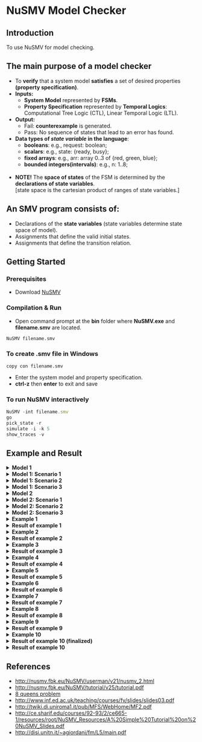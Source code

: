 # NuSMV Model Checker
## Introduction
To use NuSMV for model checking.

## The main purpose of a model checker
* To **verify** that a system model **satisfies** a set of desired properties **(property specification)**.
* **Inputs:** 
	- **System Model** represented by **FSMs**.
	- **Property Specification** represented by **Temporal Logics**: Computational Tree Logic (CTL), Linear Temporal Logic (LTL).
* **Output:**
	- Fail: **counterexample** is generated.
	- Pass: No sequence of states that lead to an error has found.
* **Data types of ***state variable*** in the language**:
	- **booleans**: e.g., request: boolean;
	- **scalars**: e.g., state: {ready, busy};
	- **fixed arrays**: e.g., arr: array 0..3 of {red, green, blue};
	- **bounded integers(intervals)**: e.g., n: 1..8;
	<br/>
* **NOTE!** The **space of states** of the FSM is determined by the **declarations of state variables**.<br/>
[state space is the cartesian product of ranges of state variables.]


## An SMV program consists of:
* Declarations of the **state variables** (state variables determine state space of model).
* Assignments that define the valid initial states.
* Assignments that define the transition relation.


## Getting Started
### Prerequisites
* Download [NuSMV](http://nusmv.fbk.eu/NuSMV/download/getting-v2.html)
### Compilation & Run
* Open command prompt at the **bin** folder where **NuSMV.exe** and **filename.smv** are located.
 ```
NuSMV filename.smv
```
### To create **.smv file** in Windows
```
copy con filename.smv
```
* Enter the system model and property specification.
* **ctrl-z** then **enter** to exit and save

### To run NuSMV interactively
```javascript
NuSMV -int filename.smv
go
pick_state -r
simulate -i -k 5
show_traces -v
```


## Example and Result

<details>
  <summary><b>Model 1</b></summary>
  
 ```javascript
MODULE main
VAR
balance: -10..10;
accumulated_amount: 0..5;
status: { A_min, A_pls, idle };

IVAR
action: { withdraw, update, deposit };

ASSIGN
init (status) := idle;
init (accumulated_amount) := 0;
init (balance) := 3;
next (status) :=
case
	(status = idle | status = A_min) & action = withdraw & balance > 0 : A_min;		
	(status = A_min | status = A_pls) & action = update : idle;
	(status = idle | status = A_pls) & action = deposit : A_pls;		
	TRUE : status;
esac;
next (accumulated_amount) :=
case
	(status = idle | status = A_min) & action = withdraw & balance > 0 : (accumulated_amount + 1) mod 5;	
	(status = A_min | status = A_pls) & action = update : 0;	
	(status = idle | status = A_pls) & action = deposit : (accumulated_amount + 1) mod 5;	
	TRUE : accumulated_amount;
esac;
next (balance) :=
case
	(status = idle | status = A_min) & action = withdraw & balance > 0 : balance;
	status = A_pls & action = update : (balance + accumulated_amount) mod 10;
	status = A_min & action = update : (balance - accumulated_amount) mod 10;
	(status = idle | status = A_pls) & action = deposit : balance;	
	TRUE : balance;
esac;
LTLSPEC
	G balance > 0;
```
</details>

<!--##############################################################################################-->


<details>
  <summary><b>Model 1: Scenario 1</b></summary>
  
 ```javascript
	G balance > 0;
```
</details>

<!--##############################################################################################-->

<details>
  <summary><b>Model 1: Scenario 2</b></summary>
  
 ```javascript
	G balance > 0;
```
</details>

<!--##############################################################################################-->

<details>
  <summary><b>Model 1: Scenario 3</b></summary>
  
 ```javascript
	G balance > 0;
```
</details>

<!--##############################################################################################-->






<details>
  <summary><b>Model 2</b></summary>
  
 ```javascript
MODULE main
VAR
balance: -10..10;
accumulated_amount: 0..5;
status: { A_min, A_pls, idle };

IVAR
action: { withdraw, update, deposit };

ASSIGN
init (status) := idle;
init (accumulated_amount) := 0;
init (balance) := 3;
next (status) :=
case
	(status = idle | status = A_min) & action = withdraw & balance > 0 : A_min;		
	(status = A_min | status = A_pls) & action = update : idle;
	(status = idle | status = A_pls) & action = deposit : A_pls;		
	TRUE : status;
esac;
next (accumulated_amount) :=
case
	(status = idle | status = A_min) & action = withdraw & balance > 0 : (accumulated_amount + 1) mod 5;	
	(status = A_min | status = A_pls) & action = update : 0;	
	(status = idle | status = A_pls) & action = deposit : (accumulated_amount + 1) mod 5;	
	TRUE : accumulated_amount;
esac;
next (balance) :=
case
	(status = idle | status = A_min) & action = withdraw & balance > 0 : balance;
	status = A_pls & action = update : (balance + accumulated_amount) mod 10;
	status = A_min & action = update : (balance - accumulated_amount) mod 10;
	(status = idle | status = A_pls) & action = deposit : balance;	
	TRUE : balance;
esac;
LTLSPEC
	G balance > 0;
```
</details>

<!--##############################################################################################-->


<details>
  <summary><b>Model 2: Scenario 1</b></summary>
  
 ```javascript
	G balance > 0;
```
</details>

<!--##############################################################################################-->

<details>
  <summary><b>Model 2: Scenario 2</b></summary>
  
 ```javascript
	G balance > 0;
```
</details>

<!--##############################################################################################-->

<details>
  <summary><b>Model 2: Scenario 3</b></summary>
  
 ```javascript
	G balance > 0;
```
</details>

<!--##############################################################################################-->






<details>
  <summary><b>Example 1</b></summary>
  
 ```javascript
MODULE main
VAR
balance_updated: boolean;
balance_amount: { greater_equal, less_than };
ASSIGN
init ( balance_amount ):= greater_equal;
next ( balance_amount ):= 
case
	balance_amount = greater_equal & balance_updated = TRUE : less_than;
	balance_amount = greater_equal & balance_updated = TRUE : greater_equal;
	balance_amount = less_than & balance_updated = TRUE : less_than;
	TRUE : { greater_equal, less_than };
esac;
init ( balance_updated ):= TRUE;
next ( balance_updated ):=
case
	balance_updated = TRUE & balance_amount = greater_equal : TRUE;
	balance_updated = TRUE & balance_amount = less_than : TRUE;
	TRUE : {TRUE, FALSE};
esac;

-- It should never be the case that balance_amount = greater_equal and balance_updated = FALSE.
SPEC AG ! (balance_amount = greater_equal & balance_updated = FALSE)
-- It should never be the case that balance_amount = less_than and balance_updated = FALSE.
SPEC AG ! (balance_amount = less_than & balance_updated = FALSE)
-- Each occurrence of condition balance_updated = FALSE is followed by an occurrence of condition balance_updated = TRUE.
SPEC AG ( balance_updated = FALSE -> AF balance_updated = TRUE)
```
</details>

<!--##############################################################################################-->

<details>
  <summary><b>Result of example 1</b></summary>
  
```javascript
-- specification AG !(balance_amount = greater_equal & balance_updated = FALSE)  is true
-- specification AG !(balance_amount = less_than & balance_updated = FALSE)  is true
-- specification AG (balance_updated = FALSE -> AF balance_updated = TRUE)  is true
```
</details>

<!--##############################################################################################-->

<details>
  <summary><b>Example 2</b></summary>
  
```javascript
MODULE main
VAR
balance_updated: boolean;
balance_amount: { greater_equal, less_than };
ASSIGN
init ( balance_amount ):= greater_equal;
next ( balance_amount ):= 
case
	balance_amount = greater_equal : less_than;
	balance_amount = greater_equal : greater_equal;
	balance_amount = less_than : less_than;
	TRUE : { greater_equal, less_than };
esac;
init ( balance_updated ):= TRUE;
next ( balance_updated ):=
case
	balance_amount = greater_equal : TRUE;
	balance_amount = less_than : TRUE;
	TRUE : {TRUE, FALSE};
esac;

-- It should never be the case that balance_amount = greater_equal and balance_updated = FALSE.
SPEC AG ! (balance_amount = greater_equal & balance_updated = FALSE)
-- It should never be the case that balance_amount = less_than and balance_updated = FALSE.
SPEC AG ! (balance_amount = less_than & balance_updated = FALSE)
-- Each occurrence of condition balance_updated = FALSE is followed by an occurrence of condition balance_updated = TRUE.
SPEC AG ( balance_updated = FALSE -> AF balance_updated = TRUE)
```
</details>

<!--##############################################################################################-->

<details>
  <summary><b>Result of example 2</b></summary>
  
```javascript
-- specification AG !(balance_amount = greater_equal & balance_updated = FALSE)  is true
-- specification AG !(balance_amount = less_than & balance_updated = FALSE)  is true
-- specification AG (balance_updated = FALSE -> AF balance_updated = TRUE)  is true
```
</details>

<!--##############################################################################################-->

<details>
  <summary><b>Example 3</b></summary>
  
```javascript
MODULE main
VAR
balance_updated: boolean;
balance_amount: { greater_equal, less_than };
ASSIGN
init ( balance_amount ):= greater_equal;
next ( balance_amount ):= 
case
	balance_amount = greater_equal : less_than;
	balance_amount = greater_equal : greater_equal;
	balance_amount = less_than : less_than;
	TRUE : { greater_equal, less_than };
esac;
init ( balance_updated ):= TRUE;
next ( balance_updated ):=
case
	balance_updated = FALSE : TRUE;
	TRUE : {TRUE, FALSE};
esac;

-- It should never be the case that balance_amount = greater_equal and balance_updated = FALSE.
SPEC AG ! (balance_amount = greater_equal & balance_updated = FALSE)
-- It should never be the case that balance_amount = less_than and balance_updated = FALSE.
SPEC AG ! (balance_amount = less_than & balance_updated = FALSE)
-- Each occurrence of condition balance_updated = FALSE is followed by an occurrence of condition balance_updated = TRUE.
SPEC AG ( balance_updated = FALSE -> AF balance_updated = TRUE)
```
</details>

<!--##############################################################################################-->

<details>
  <summary><b>Result of example 3</b></summary>
  
```javascript
-- specification AG !(balance_amount = greater_equal & balance_updated = FALSE)  is true
-- specification AG !(balance_amount = less_than & balance_updated = FALSE)  is false
-- as demonstrated by the following execution sequence
Trace Description: CTL Counterexample
Trace Type: Counterexample
-> State: 1.1 <-
  balance_updated = TRUE
  balance_amount = greater_equal
-> State: 1.2 <-
  balance_updated = FALSE
  balance_amount = less_than
-- specification AG (balance_updated = FALSE -> AF balance_updated = TRUE)  is true
```
</details>

<!--##############################################################################################-->


<details>
  <summary><b>Example 4</b></summary>
  
```javascript
MODULE main
VAR
balance: -10..10;
accumulated_amount: 0..5;
status: { 0, 1, -1 };
ASSIGN
init (status) := -1;
init (accumulated_amount) := 0;
init (balance) := 0;
next (status) :=
case 
	(status = 0 | status = -1): 0;
	status = 1 | status = -1: 1;
	status = 0 | status = 1: -1;
esac;
next (accumulated_amount) :=
case
	(status = 0 | status = -1): ((accumulated_amount + 1) mod 5) + 1;
	status = 1 | status = -1: ((accumulated_amount + 1) mod 5) + 1;
	status = 0 | status = 1: 0;
esac;
next (balance) :=
case
	status = 0: (balance - accumulated_amount) mod 10;
	status = 1: (balance + accumulated_amount) mod 10;
	TRUE: balance;
esac;
LTLSPEC
	F balance > 0;
```
</details>

<!--##############################################################################################-->

<details>
  <summary><b>Result of example 4</b></summary>
  
```javascript
-- specification  F balance > 0  is false
-- as demonstrated by the following execution sequence
Trace Description: LTL Counterexample
Trace Type: Counterexample
-> State: 1.1 <-
  balance = 0
  accumulated_amount = 0
  status = -1
-- Loop starts here
-> State: 1.2 <-
  accumulated_amount = 2
  status = 0
-> State: 1.3 <-
  balance = -2
  accumulated_amount = 4
-> State: 1.4 <-
  balance = -6
  accumulated_amount = 1
-> State: 1.5 <-
  balance = -7
  accumulated_amount = 3
-> State: 1.6 <-
  balance = 0
  accumulated_amount = 5
-> State: 1.7 <-
  balance = -5
  accumulated_amount = 2
-> State: 1.8 <-
  balance = -7
  accumulated_amount = 4
-> State: 1.9 <-
  balance = -1
  accumulated_amount = 1
-> State: 1.10 <-
  balance = -2
  accumulated_amount = 3
-> State: 1.11 <-
  balance = -5
  accumulated_amount = 5
-> State: 1.12 <-
  balance = 0
  accumulated_amount = 2
```
</details>

<!--##############################################################################################-->


<details>
  <summary><b>Example 5</b></summary>
  
```javascript
MODULE main
VAR
balance: -10..10;
accumulated_amount: 0..5;
status: { A_min, A_pls, idle };
ASSIGN
init (status) := idle;
init (accumulated_amount) := 0;
init (balance) := 5;
next (status) :=
case 
	(status = A_min | status = idle) & balance > 0 : A_min;
	status = A_pls | status = idle : A_pls;
	status = A_min | status = A_pls : idle;
esac;
next (accumulated_amount) :=
case
	(status = A_min | status = idle) & balance > 0 : (accumulated_amount + 1) mod 5;
	status = A_pls | status = idle : (accumulated_amount + 1) mod 5;
	status = A_min | status = A_pls : 0;
esac;
next (balance) :=
case
	status = A_min : (balance - accumulated_amount) mod 10;
	status = A_pls : (balance + accumulated_amount) mod 10;
	TRUE: balance;
esac;
LTLSPEC
	F balance > 0;
```
</details>

<!--##############################################################################################-->

<details>
  <summary><b>Result of example 5</b></summary>
  
```javascript
-- specification  F balance > 0  is true
```
</details>

<!--##############################################################################################-->


<details>
  <summary><b>Example 6</b></summary>
  
```javascript
MODULE main
VAR
balance: -10..10;
accumulated_amount: 0..5;
status: { A_min, idle };
action: { withdraw, update };
ASSIGN
init (status) := idle;
init (accumulated_amount) := 0;
init (balance) := 3;
next (status) :=
case
	status = idle & action = withdraw : A_min;	
	status = A_min & action = withdraw : A_min;	
	status = A_min & action = update : idle;
	TRUE : status;
esac;
next (accumulated_amount) :=
case
	status = idle & action = withdraw : (accumulated_amount + 1) mod 5;
	status = A_min & action = withdraw : (accumulated_amount + 1) mod 5;	
	status = A_min & action = update : 0;	
	TRUE : accumulated_amount;
esac;
next (balance) :=
case
	status = idle & action = withdraw : balance;
	status = A_min & action = withdraw : balance;
	status = A_min & action = update : (balance - accumulated_amount) mod 10;	
	TRUE : balance;
esac;
LTLSPEC
	F ( G status = idle & balance > 0);
```
</details>

<!--##############################################################################################-->

<details>
  <summary><b>Result of example 6</b></summary>
  
```javascript
Trace Description: Simulation Trace
Trace Type: Simulation
-> State: 1.1 <-
      balance = 3
      accumulated_amount = 0
      status = idle
      action = withdraw
-> State: 1.2 <-
      balance = 3
      accumulated_amount = 1
      status = A_min
      action = update
-> State: 1.3 <-
      balance = 2
      accumulated_amount = 0
      status = idle
      action = withdraw
-> State: 1.4 <-
      balance = 2
      accumulated_amount = 1
      status = A_min
      action = update
-> State: 1.5 <-
      balance = 1
      accumulated_amount = 0
      status = idle
      action = withdraw
-> State: 1.6 <-
      balance = 1
      accumulated_amount = 1
      status = A_min
      action = withdraw
-> State: 1.7 <-
      balance = 1
      accumulated_amount = 2
      status = A_min
      action = update
-> State: 1.8 <-
      balance = -1
      accumulated_amount = 0
      status = idle
      action = withdraw
-> State: 1.9 <-
      balance = -1
      accumulated_amount = 1
      status = A_min
      action = withdraw
-> State: 1.10 <-
      balance = -1
      accumulated_amount = 2
      status = A_min
      action = withdraw
-> State: 1.11 <-
      balance = -1
      accumulated_amount = 3
      status = A_min
      action = withdraw
-> State: 1.12 <-
      balance = -1
      accumulated_amount = 4
      status = A_min
      action = update
-> State: 1.13 <-
      balance = -5
      accumulated_amount = 0
      status = idle
      action = withdraw
-> State: 1.14 <-
      balance = -5
      accumulated_amount = 1
      status = A_min
      action = update
-> State: 1.15 <-
      balance = -6
      accumulated_amount = 0
      status = idle
      action = withdraw
-> State: 1.16 <-
      balance = -6
      accumulated_amount = 1
      status = A_min
      action = update
-> State: 1.17 <-
      balance = -7
      accumulated_amount = 0
      status = idle
      action = update
```
</details>

<!--##############################################################################################-->


<details>
  <summary><b>Example 7</b></summary>
  
```javascript
MODULE main
VAR
balance: -10..10;
accumulated_amount: 0..5;
status: { A_min, idle };
action: { withdraw, update };
ASSIGN
init (status) := idle;
init (accumulated_amount) := 0;
init (balance) := 3;
next (status) :=
case
	status = idle & action = withdraw & balance > 0 : A_min;	
	status = A_min & action = withdraw & balance > 0 : A_min;	
	status = A_min & action = update : idle;
	TRUE : status;
esac;
next (accumulated_amount) :=
case
	status = idle & action = withdraw & balance > 0 : (accumulated_amount + 1) mod 5;
	status = A_min & action = withdraw & balance > 0 : (accumulated_amount + 1) mod 5;	
	status = A_min & action = update : 0;	
	TRUE : accumulated_amount;
esac;
next (balance) :=
case
	status = idle & action = withdraw : balance;
	status = A_min & action = withdraw : balance;
	status = A_min & action = update : (balance - accumulated_amount) mod 10;	
	TRUE : balance;
esac;
LTLSPEC
	F ( G status = idle & balance > 0);
```
</details>

<!--##############################################################################################-->

<details>
  <summary><b>Result of example 7</b></summary>
  
```javascript
Trace Description: Simulation Trace
Trace Type: Simulation
-> State: 1.1 <-
      balance = 3
      accumulated_amount = 0
      status = idle
      action = withdraw
-> State: 1.2 <-
      balance = 3
      accumulated_amount = 1
      status = A_min
      action = update
-> State: 1.3 <-
      balance = 2
      accumulated_amount = 0
      status = idle
      action = withdraw
-> State: 1.4 <-
      balance = 2
      accumulated_amount = 1
      status = A_min
      action = update
-> State: 1.5 <-
      balance = 1
      accumulated_amount = 0
      status = idle
      action = withdraw
-> State: 1.6 <-
      balance = 1
      accumulated_amount = 1
      status = A_min
      action = withdraw
-> State: 1.7 <-
      balance = 1
      accumulated_amount = 2
      status = A_min
      action = update
-> State: 1.8 <-
      balance = -1
      accumulated_amount = 0
      status = idle
      action = withdraw
-> State: 1.9 <-
      balance = -1
      accumulated_amount = 0
      status = idle
      action = withdraw
```
</details>

<!--##############################################################################################-->


<details>
  <summary><b>Example 8</b></summary>
  
```javascript
MODULE main
VAR
balance: -10..10;
accumulated_amount: 0..5;
status: { A_min, idle };
action: { withdraw, update };
ASSIGN
init (status) := idle;
init (accumulated_amount) := 0;
init (balance) := 3;
next (status) :=
case
	status = idle & action = withdraw & balance >= accumulated_amount : A_min;	
	status = A_min & action = withdraw & balance >= accumulated_amount : A_min;	
	status = A_min & action = update : idle;
	TRUE : status;
esac;
next (accumulated_amount) :=
case
	status = idle & action = withdraw & balance >= accumulated_amount : (accumulated_amount + 1) mod 5;
	status = A_min & action = withdraw & balance >= accumulated_amount : (accumulated_amount + 1) mod 5;	
	status = A_min & action = update : 0;	
	TRUE : accumulated_amount;
esac;
next (balance) :=
case
	status = idle & action = withdraw : balance;
	status = A_min & action = withdraw : balance;
	status = A_min & action = update : (balance - accumulated_amount) mod 10;	
	TRUE : balance;
esac;
LTLSPEC
	F ( G status = idle & balance > 0);
```
</details>

<!--##############################################################################################-->

<details>
  <summary><b>Result of example 8</b></summary>
  
```javascript
Trace Description: Simulation Trace
Trace Type: Simulation
-> State: 1.1 <-
      balance = 3
      accumulated_amount = 0
      status = idle
      action = withdraw
-> State: 1.2 <-
      balance = 3
      accumulated_amount = 1
      status = A_min
      action = update
-> State: 1.3 <-
      balance = 2
      accumulated_amount = 0
      status = idle
      action = withdraw
-> State: 1.4 <-
      balance = 2
      accumulated_amount = 1
      status = A_min
      action = update
-> State: 1.5 <-
      balance = 1
      accumulated_amount = 0
      status = idle
      action = withdraw
-> State: 1.6 <-
      balance = 1
      accumulated_amount = 1
      status = A_min
      action = withdraw
-> State: 1.7 <-
      balance = 1
      accumulated_amount = 2
      status = A_min
      action = update
-> State: 1.8 <-
      balance = -1
      accumulated_amount = 0
      status = idle
      action = withdraw
-> State: 1.9 <-
      balance = -1
      accumulated_amount = 0
      status = idle
      action = withdraw
-> State: 1.10 <-
      balance = -1
      accumulated_amount = 0
      status = idle
      action = withdraw
-> State: 1.11 <-
      balance = -1
      accumulated_amount = 0
      status = idle
      action = withdraw
```
</details>

<!--##############################################################################################-->



<details>
  <summary><b>Example 9</b></summary>
  
```javascript
MODULE main
VAR
balance: -10..10;
accumulated_amount: 0..5;
status: { A_min, A_pls, idle };
action: { withdraw, update, deposit };
ASSIGN
init (status) := idle;
init (accumulated_amount) := 0;
init (balance) := 3;
next (status) :=
case
	status = idle & action = withdraw & balance >= accumulated_amount : A_min;	
	status = A_min & action = withdraw & balance >= accumulated_amount : A_min;	
	(status = A_min | status = A_pls) & action = update : idle;
	status = idle & action = deposit : A_pls;	
	status = A_pls & action = deposit : A_pls;	
	TRUE : status;
esac;
next (accumulated_amount) :=
case
	status = idle & action = withdraw & balance >= accumulated_amount : (accumulated_amount + 1) mod 5;
	status = A_min & action = withdraw & balance >= accumulated_amount : (accumulated_amount + 1) mod 5;	
	(status = A_min | status = A_pls) & action = update : 0;	
	status = idle & action = deposit : (accumulated_amount + 1) mod 5;	
	status = A_pls & action = deposit : (accumulated_amount + 1) mod 5;
	TRUE : accumulated_amount;
esac;
next (balance) :=
case
	status = idle & action = withdraw : balance;
	status = A_min & action = withdraw : balance;
	status = A_min & action = update : (balance - accumulated_amount) mod 10;
	status = A_pls & action = update : (balance + accumulated_amount) mod 10;
	status = idle & action = deposit : balance;	
	status = A_pls & action = deposit : balance;
	TRUE : balance;
esac;
LTLSPEC
	F ( G status = idle & balance > 0);

```
</details>

<!--##############################################################################################-->

<details>
  <summary><b>Result of example 9</b></summary>
  
```javascript
Trace Description: Simulation Trace
Trace Type: Simulation
-> State: 1.1 <-
      balance = 3
      accumulated_amount = 0
      status = idle
      action = update
-> State: 1.2 <-
      balance = 3
      accumulated_amount = 0
      status = idle
      action = update
-> State: 1.3 <-
      balance = 3
      accumulated_amount = 0
      status = idle
      action = update
-> State: 1.4 <-
      balance = 3
      accumulated_amount = 0
      status = idle
      action = update
-> State: 1.5 <-
      balance = 3
      accumulated_amount = 0
      status = idle
      action = update
-> State: 1.6 <-
      balance = 3
      accumulated_amount = 0
      status = idle
      action = deposit
-> State: 1.7 <-
      balance = 3
      accumulated_amount = 1
      status = A_pls
      action = withdraw
-> State: 1.8 <-
      balance = 3
      accumulated_amount = 1
      status = A_pls
      action = update
-> State: 1.9 <-
      balance = 4
      accumulated_amount = 0
      status = idle
      action = update
-> State: 1.10 <-
      balance = 4
      accumulated_amount = 0
      status = idle
      action = update
-> State: 1.11 <-
      balance = 4
      accumulated_amount = 0
      status = idle
      action = update
-> State: 1.12 <-
      balance = 4
      accumulated_amount = 0
      status = idle
      action = update
-> State: 1.13 <-
      balance = 4
      accumulated_amount = 0
      status = idle
      action = update
-> State: 1.14 <-
      balance = 4
      accumulated_amount = 0
      status = idle
      action = update
-> State: 1.15 <-
      balance = 4
      accumulated_amount = 0
      status = idle
      action = deposit
-> State: 1.16 <-
      balance = 4
      accumulated_amount = 1
      status = A_pls
      action = update
-> State: 1.17 <-
      balance = 5
      accumulated_amount = 0
      status = idle
      action = withdraw
-> State: 1.18 <-
      balance = 5
      accumulated_amount = 1
      status = A_min
      action = update
-> State: 1.19 <-
      balance = 4
      accumulated_amount = 0
      status = idle
      action = withdraw
-> State: 1.20 <-
      balance = 4
      accumulated_amount = 1
      status = A_min
      action = update
-> State: 1.21 <-
      balance = 3
      accumulated_amount = 0
      status = idle
      action = withdraw
-> State: 1.22 <-
      balance = 3
      accumulated_amount = 1
      status = A_min
      action = withdraw
-> State: 1.23 <-
      balance = 3
      accumulated_amount = 2
      status = A_min
      action = update
-> State: 1.24 <-
      balance = 1
      accumulated_amount = 0
      status = idle
      action = withdraw
-> State: 1.25 <-
      balance = 1
      accumulated_amount = 1
      status = A_min
      action = update
-> State: 1.26 <-
      balance = 0
      accumulated_amount = 0
      status = idle
      action = update
-> State: 1.27 <-
      balance = 0
      accumulated_amount = 0
      status = idle
      action = update
-> State: 1.28 <-
      balance = 0
      accumulated_amount = 0
      status = idle
      action = update
-> State: 1.29 <-
      balance = 0
      accumulated_amount = 0
      status = idle
      action = deposit
-> State: 1.30 <-
      balance = 0
      accumulated_amount = 1
      status = A_pls
      action = update
-> State: 1.31 <-
      balance = 1
      accumulated_amount = 0
      status = idle
      action = update
-> State: 1.32 <-
      balance = 1
      accumulated_amount = 0
      status = idle
      action = update
-> State: 1.33 <-
      balance = 1
      accumulated_amount = 0
      status = idle
      action = update
-> State: 1.34 <-
      balance = 1
      accumulated_amount = 0
      status = idle
      action = update
-> State: 1.35 <-
      balance = 1
      accumulated_amount = 0
      status = idle
      action = withdraw
-> State: 1.36 <-
      balance = 1
      accumulated_amount = 1
      status = A_min
      action = update
-> State: 1.37 <-
      balance = 0
      accumulated_amount = 0
      status = idle
      action = update
-> State: 1.38 <-
      balance = 0
      accumulated_amount = 0
      status = idle
      action = update
-> State: 1.39 <-
      balance = 0
      accumulated_amount = 0
      status = idle
      action = update
-> State: 1.40 <-
      balance = 0
      accumulated_amount = 0
      status = idle
      action = deposit
-> State: 1.41 <-
      balance = 0
      accumulated_amount = 1
      status = A_pls
      action = update
-> State: 1.42 <-
      balance = 1
      accumulated_amount = 0
      status = idle
      action = withdraw
-> State: 1.43 <-
      balance = 1
      accumulated_amount = 1
      status = A_min
      action = update
-> State: 1.44 <-
      balance = 0
      accumulated_amount = 0
      status = idle
      action = withdraw
-> State: 1.45 <-
      balance = 0
      accumulated_amount = 1
      status = A_min
      action = update
-> State: 1.46 <-
      balance = -1
      accumulated_amount = 0
      status = idle
      action = withdraw
-> State: 1.47 <-
      balance = -1
      accumulated_amount = 0
      status = idle
      action = withdraw
-> State: 1.48 <-
      balance = -1
      accumulated_amount = 0
      status = idle
      action = update
-> State: 1.49 <-
      balance = -1
      accumulated_amount = 0
      status = idle
      action = update
-> State: 1.50 <-
      balance = -1
      accumulated_amount = 0
      status = idle
      action = update
-> State: 1.51 <-
      balance = -1
      accumulated_amount = 0
      status = idle
      action = deposit
-> State: 1.52 <-
      balance = -1
      accumulated_amount = 1
      status = A_pls
      action = update
-> State: 1.53 <-
      balance = 0
      accumulated_amount = 0
      status = idle
      action = withdraw
-> State: 1.54 <-
      balance = 0
      accumulated_amount = 1
      status = A_min
      action = update
-> State: 1.55 <-
      balance = -1
      accumulated_amount = 0
      status = idle
      action = update
-> State: 1.56 <-
      balance = -1
      accumulated_amount = 0
      status = idle
      action = update
-> State: 1.57 <-
      balance = -1
      accumulated_amount = 0
      status = idle
      action = update
-> State: 1.58 <-
      balance = -1
      accumulated_amount = 0
      status = idle
      action = withdraw
-> State: 1.59 <-
      balance = -1
      accumulated_amount = 0
      status = idle
      action = update
-> State: 1.60 <-
      balance = -1
      accumulated_amount = 0
      status = idle
      action = update
-> State: 1.61 <-
      balance = -1
      accumulated_amount = 0
      status = idle
      action = withdraw
-> State: 1.62 <-
      balance = -1
      accumulated_amount = 0
      status = idle
      action = deposit
-> State: 1.63 <-
      balance = -1
      accumulated_amount = 1
      status = A_pls
      action = update
-> State: 1.64 <-
      balance = 0
      accumulated_amount = 0
      status = idle
      action = update
```
</details>

<!--##############################################################################################-->


<details>
  <summary><b>Example 10</b></summary>
  
```javascript
MODULE main
VAR
balance: -10..10;
accumulated_amount: 0..5;
status: { A_min, A_pls, idle };
action: { withdraw, update, deposit };
ASSIGN
init (status) := idle;
init (accumulated_amount) := 0;
init (balance) := 3;
next (status) :=
case
	status = idle & action = withdraw & balance > 0 : A_min;	
	status = A_min & action = withdraw & balance > 0 : A_min;	
	(status = A_min | status = A_pls) & action = update : idle;
	status = idle & action = deposit : A_pls;	
	status = A_pls & action = deposit : A_pls;	
	TRUE : status;
esac;
next (accumulated_amount) :=
case
	status = idle & action = withdraw & balance > 0 : (accumulated_amount + 1) mod 5;
	status = A_min & action = withdraw & balance > 0 : (accumulated_amount + 1) mod 5;	
	(status = A_min | status = A_pls) & action = update : 0;	
	status = idle & action = deposit : (accumulated_amount + 1) mod 5;	
	status = A_pls & action = deposit : (accumulated_amount + 1) mod 5;
	TRUE : accumulated_amount;
esac;
next (balance) :=
case
	status = idle & action = withdraw : balance;
	status = A_min & action = withdraw : balance;
	status = A_min & action = update : (balance - accumulated_amount) mod 10;
	status = A_pls & action = update : (balance + accumulated_amount) mod 10;
	status = idle & action = deposit : balance;	
	status = A_pls & action = deposit : balance;
	TRUE : balance;
esac;
LTLSPEC
	F ( G status = idle & balance > 0);
```
</details>

<!--##############################################################################################-->

<details>
  <summary><b>Result of example 10 (finalized)</b></summary>
  
```javascript
Trace Description: Simulation Trace
Trace Type: Simulation
-> State: 1.1 <-
      balance = 3
      accumulated_amount = 0
      status = idle
      action = update
.
.
.
-> State: 1.7 <-
      balance = 3
      accumulated_amount = 0
      status = idle
      action = deposit
-> State: 1.8 <-
      balance = 3
      accumulated_amount = 1
      status = A_pls
      action = update
-> State: 1.9 <-
      balance = 4
      accumulated_amount = 0
      status = idle
      action = update
-> State: 1.10 <-
      balance = 4
      accumulated_amount = 0
      status = idle
      action = update
.
.
.
-> State: 1.15 <-
      balance = 4
      accumulated_amount = 0
      status = idle
      action = deposit
-> State: 1.16 <-
      balance = 4
      accumulated_amount = 1
      status = A_pls
      action = update
-> State: 1.17 <-
      balance = 5
      accumulated_amount = 0
      status = idle
      action = withdraw
-> State: 1.18 <-
      balance = 5
      accumulated_amount = 1
      status = A_min
      action = update
-> State: 1.19 <-
      balance = 4
      accumulated_amount = 0
      status = idle
      action = withdraw
-> State: 1.20 <-
      balance = 4
      accumulated_amount = 1
      status = A_min
      action = update
-> State: 1.21 <-
      balance = 3
      accumulated_amount = 0
      status = idle
      action = withdraw
-> State: 1.22 <-
      balance = 3
      accumulated_amount = 1
      status = A_min
      action = withdraw
-> State: 1.23 <-
      balance = 3
      accumulated_amount = 2
      status = A_min
      action = update
-> State: 1.24 <-
      balance = 1
      accumulated_amount = 0
      status = idle
      action = withdraw
-> State: 1.25 <-
      balance = 1
      accumulated_amount = 1
      status = A_min
      action = update
-> State: 1.26 <-
      balance = 0
      accumulated_amount = 0
      status = idle
      action = update
-> State: 1.27 <-
      balance = 0
      accumulated_amount = 0
      status = idle
      action = update
-> State: 1.28 <-
      balance = 0
      accumulated_amount = 0
      status = idle
      action = update
-> State: 1.29 <-
      balance = 0
      accumulated_amount = 0
      status = idle
      action = deposit
-> State: 1.30 <-
      balance = 0
      accumulated_amount = 1
      status = A_pls
      action = update
-> State: 1.31 <-
      balance = 1
      accumulated_amount = 0
      status = idle
      action = update
-> State: 1.32 <-
      balance = 1
      accumulated_amount = 0
      status = idle
      action = update
.
.
.
-> State: 1.98 <-
      balance = 0
      accumulated_amount = 0
      status = idle
      action = deposit
-> State: 1.99 <-
      balance = 0
      accumulated_amount = 1
      status = A_pls
      action = update
-> State: 1.100 <-
      balance = 1
      accumulated_amount = 0
      status = idle
      action = withdraw
-> State: 1.101 <-
      balance = 1
      accumulated_amount = 1
      status = A_min
      action = withdraw
-> State: 1.102 <-
      balance = 1
      accumulated_amount = 2
      status = A_min
      action = withdraw
-> State: 1.103 <-
      balance = 1
      accumulated_amount = 3
      status = A_min
      action = update
-> State: 1.104 <-
      balance = -2
      accumulated_amount = 0
      status = idle
      action = update
```
</details>

<!--##############################################################################################-->

<details>
  <summary><b>Result of example 10</b></summary>
  
```javascript
Trace Description: Simulation Trace
Trace Type: Simulation
-> State: 1.1 <-
      balance = 3
      accumulated_amount = 0
      status = idle
      action = update
-> State: 1.2 <-
      balance = 3
      accumulated_amount = 0
      status = idle
      action = update
-> State: 1.3 <-
      balance = 3
      accumulated_amount = 0
      status = idle
      action = update
-> State: 1.4 <-
      balance = 3
      accumulated_amount = 0
      status = idle
      action = update
-> State: 1.5 <-
      balance = 3
      accumulated_amount = 0
      status = idle
      action = update
-> State: 1.6 <-
      balance = 3
      accumulated_amount = 0
      status = idle
      action = deposit
-> State: 1.7 <-
      balance = 3
      accumulated_amount = 1
      status = A_pls
      action = withdraw
-> State: 1.8 <-
      balance = 3
      accumulated_amount = 1
      status = A_pls
      action = update
-> State: 1.9 <-
      balance = 4
      accumulated_amount = 0
      status = idle
      action = update
-> State: 1.10 <-
      balance = 4
      accumulated_amount = 0
      status = idle
      action = update
-> State: 1.11 <-
      balance = 4
      accumulated_amount = 0
      status = idle
      action = update
-> State: 1.12 <-
      balance = 4
      accumulated_amount = 0
      status = idle
      action = update
-> State: 1.13 <-
      balance = 4
      accumulated_amount = 0
      status = idle
      action = update
-> State: 1.14 <-
      balance = 4
      accumulated_amount = 0
      status = idle
      action = update
-> State: 1.15 <-
      balance = 4
      accumulated_amount = 0
      status = idle
      action = deposit
-> State: 1.16 <-
      balance = 4
      accumulated_amount = 1
      status = A_pls
      action = update
-> State: 1.17 <-
      balance = 5
      accumulated_amount = 0
      status = idle
      action = withdraw
-> State: 1.18 <-
      balance = 5
      accumulated_amount = 1
      status = A_min
      action = update
-> State: 1.19 <-
      balance = 4
      accumulated_amount = 0
      status = idle
      action = withdraw
-> State: 1.20 <-
      balance = 4
      accumulated_amount = 1
      status = A_min
      action = update
-> State: 1.21 <-
      balance = 3
      accumulated_amount = 0
      status = idle
      action = withdraw
-> State: 1.22 <-
      balance = 3
      accumulated_amount = 1
      status = A_min
      action = withdraw
-> State: 1.23 <-
      balance = 3
      accumulated_amount = 2
      status = A_min
      action = update
-> State: 1.24 <-
      balance = 1
      accumulated_amount = 0
      status = idle
      action = withdraw
-> State: 1.25 <-
      balance = 1
      accumulated_amount = 1
      status = A_min
      action = update
-> State: 1.26 <-
      balance = 0
      accumulated_amount = 0
      status = idle
      action = update
-> State: 1.27 <-
      balance = 0
      accumulated_amount = 0
      status = idle
      action = update
-> State: 1.28 <-
      balance = 0
      accumulated_amount = 0
      status = idle
      action = update
-> State: 1.29 <-
      balance = 0
      accumulated_amount = 0
      status = idle
      action = deposit
-> State: 1.30 <-
      balance = 0
      accumulated_amount = 1
      status = A_pls
      action = update
-> State: 1.31 <-
      balance = 1
      accumulated_amount = 0
      status = idle
      action = update
-> State: 1.32 <-
      balance = 1
      accumulated_amount = 0
      status = idle
      action = update
-> State: 1.33 <-
      balance = 1
      accumulated_amount = 0
      status = idle
      action = update
-> State: 1.34 <-
      balance = 1
      accumulated_amount = 0
      status = idle
      action = update
-> State: 1.35 <-
      balance = 1
      accumulated_amount = 0
      status = idle
      action = withdraw
-> State: 1.36 <-
      balance = 1
      accumulated_amount = 1
      status = A_min
      action = update
-> State: 1.37 <-
      balance = 0
      accumulated_amount = 0
      status = idle
      action = update
-> State: 1.38 <-
      balance = 0
      accumulated_amount = 0
      status = idle
      action = update
-> State: 1.39 <-
      balance = 0
      accumulated_amount = 0
      status = idle
      action = update
-> State: 1.40 <-
      balance = 0
      accumulated_amount = 0
      status = idle
      action = deposit
-> State: 1.41 <-
      balance = 0
      accumulated_amount = 1
      status = A_pls
      action = update
-> State: 1.42 <-
      balance = 1
      accumulated_amount = 0
      status = idle
      action = withdraw
-> State: 1.43 <-
      balance = 1
      accumulated_amount = 1
      status = A_min
      action = update
-> State: 1.44 <-
      balance = 0
      accumulated_amount = 0
      status = idle
      action = withdraw
-> State: 1.45 <-
      balance = 0
      accumulated_amount = 0
      status = idle
      action = update
-> State: 1.46 <-
      balance = 0
      accumulated_amount = 0
      status = idle
      action = withdraw
-> State: 1.47 <-
      balance = 0
      accumulated_amount = 0
      status = idle
      action = withdraw
-> State: 1.48 <-
      balance = 0
      accumulated_amount = 0
      status = idle
      action = update
-> State: 1.49 <-
      balance = 0
      accumulated_amount = 0
      status = idle
      action = update
-> State: 1.50 <-
      balance = 0
      accumulated_amount = 0
      status = idle
      action = update
-> State: 1.51 <-
      balance = 0
      accumulated_amount = 0
      status = idle
      action = deposit
-> State: 1.52 <-
      balance = 0
      accumulated_amount = 1
      status = A_pls
      action = update
-> State: 1.53 <-
      balance = 1
      accumulated_amount = 0
      status = idle
      action = withdraw
-> State: 1.54 <-
      balance = 1
      accumulated_amount = 1
      status = A_min
      action = update
-> State: 1.55 <-
      balance = 0
      accumulated_amount = 0
      status = idle
      action = update
-> State: 1.56 <-
      balance = 0
      accumulated_amount = 0
      status = idle
      action = update
-> State: 1.57 <-
      balance = 0
      accumulated_amount = 0
      status = idle
      action = update
-> State: 1.58 <-
      balance = 0
      accumulated_amount = 0
      status = idle
      action = withdraw
-> State: 1.59 <-
      balance = 0
      accumulated_amount = 0
      status = idle
      action = update
-> State: 1.60 <-
      balance = 0
      accumulated_amount = 0
      status = idle
      action = update
-> State: 1.61 <-
      balance = 0
      accumulated_amount = 0
      status = idle
      action = withdraw
-> State: 1.62 <-
      balance = 0
      accumulated_amount = 0
      status = idle
      action = deposit
-> State: 1.63 <-
      balance = 0
      accumulated_amount = 1
      status = A_pls
      action = update
-> State: 1.64 <-
      balance = 1
      accumulated_amount = 0
      status = idle
      action = update
-> State: 1.65 <-
      balance = 1
      accumulated_amount = 0
      status = idle
      action = deposit
-> State: 1.66 <-
      balance = 1
      accumulated_amount = 1
      status = A_pls
      action = update
-> State: 1.67 <-
      balance = 2
      accumulated_amount = 0
      status = idle
      action = update
-> State: 1.68 <-
      balance = 2
      accumulated_amount = 0
      status = idle
      action = deposit
-> State: 1.69 <-
      balance = 2
      accumulated_amount = 1
      status = A_pls
      action = withdraw
-> State: 1.70 <-
      balance = 2
      accumulated_amount = 1
      status = A_pls
      action = deposit
-> State: 1.71 <-
      balance = 2
      accumulated_amount = 2
      status = A_pls
      action = update
-> State: 1.72 <-
      balance = 4
      accumulated_amount = 0
      status = idle
      action = update
-> State: 1.73 <-
      balance = 4
      accumulated_amount = 0
      status = idle
      action = withdraw
-> State: 1.74 <-
      balance = 4
      accumulated_amount = 1
      status = A_min
      action = deposit
-> State: 1.75 <-
      balance = 4
      accumulated_amount = 1
      status = A_min
      action = deposit
-> State: 1.76 <-
      balance = 4
      accumulated_amount = 1
      status = A_min
      action = update
-> State: 1.77 <-
      balance = 3
      accumulated_amount = 0
      status = idle
      action = update
-> State: 1.78 <-
      balance = 3
      accumulated_amount = 0
      status = idle
      action = deposit
-> State: 1.79 <-
      balance = 3
      accumulated_amount = 1
      status = A_pls
      action = update
-> State: 1.80 <-
      balance = 4
      accumulated_amount = 0
      status = idle
      action = deposit
-> State: 1.81 <-
      balance = 4
      accumulated_amount = 1
      status = A_pls
      action = update
-> State: 1.82 <-
      balance = 5
      accumulated_amount = 0
      status = idle
      action = update
-> State: 1.83 <-
      balance = 5
      accumulated_amount = 0
      status = idle
      action = deposit
-> State: 1.84 <-
      balance = 5
      accumulated_amount = 1
      status = A_pls
      action = withdraw
-> State: 1.85 <-
      balance = 5
      accumulated_amount = 1
      status = A_pls
      action = update
-> State: 1.86 <-
      balance = 6
      accumulated_amount = 0
      status = idle
      action = update
-> State: 1.87 <-
      balance = 6
      accumulated_amount = 0
      status = idle
      action = deposit
-> State: 1.88 <-
      balance = 6
      accumulated_amount = 1
      status = A_pls
      action = update
-> State: 1.89 <-
      balance = 7
      accumulated_amount = 0
      status = idle
      action = deposit
-> State: 1.90 <-
      balance = 7
      accumulated_amount = 1
      status = A_pls
      action = withdraw
-> State: 1.91 <-
      balance = 7
      accumulated_amount = 1
      status = A_pls
      action = deposit
-> State: 1.92 <-
      balance = 7
      accumulated_amount = 2
      status = A_pls
      action = deposit
-> State: 1.93 <-
      balance = 7
      accumulated_amount = 3
      status = A_pls
      action = update
-> State: 1.94 <-
      balance = 0
      accumulated_amount = 0
      status = idle
      action = update
-> State: 1.95 <-
      balance = 0
      accumulated_amount = 0
      status = idle
      action = update
-> State: 1.96 <-
      balance = 0
      accumulated_amount = 0
      status = idle
      action = update
-> State: 1.97 <-
      balance = 0
      accumulated_amount = 0
      status = idle
      action = update
-> State: 1.98 <-
      balance = 0
      accumulated_amount = 0
      status = idle
      action = deposit
-> State: 1.99 <-
      balance = 0
      accumulated_amount = 1
      status = A_pls
      action = update
-> State: 1.100 <-
      balance = 1
      accumulated_amount = 0
      status = idle
      action = withdraw
-> State: 1.101 <-
      balance = 1
      accumulated_amount = 1
      status = A_min
      action = withdraw
-> State: 1.102 <-
      balance = 1
      accumulated_amount = 2
      status = A_min
      action = withdraw
-> State: 1.103 <-
      balance = 1
      accumulated_amount = 3
      status = A_min
      action = deposit
-> State: 1.104 <-
      balance = 1
      accumulated_amount = 3
      status = A_min
      action = update
-> State: 1.105 <-
      balance = -2
      accumulated_amount = 0
      status = idle
      action = update
-> State: 1.106 <-
      balance = -2
      accumulated_amount = 0
      status = idle
      action = deposit
-> State: 1.107 <-
      balance = -2
      accumulated_amount = 1
      status = A_pls
      action = withdraw
-> State: 1.108 <-
      balance = -2
      accumulated_amount = 1
      status = A_pls
      action = deposit
-> State: 1.109 <-
      balance = -2
      accumulated_amount = 2
      status = A_pls
      action = withdraw
-> State: 1.110 <-
      balance = -2
      accumulated_amount = 2
      status = A_pls
      action = update
-> State: 1.111 <-
      balance = 0
      accumulated_amount = 0
      status = idle
      action = deposit
-> State: 1.112 <-
      balance = 0
      accumulated_amount = 1
      status = A_pls
      action = update
-> State: 1.113 <-
      balance = 1
      accumulated_amount = 0
      status = idle
      action = update
-> State: 1.114 <-
      balance = 1
      accumulated_amount = 0
      status = idle
      action = deposit
-> State: 1.115 <-
      balance = 1
      accumulated_amount = 1
      status = A_pls
      action = update
-> State: 1.116 <-
      balance = 2
      accumulated_amount = 0
      status = idle
      action = update
-> State: 1.117 <-
      balance = 2
      accumulated_amount = 0
      status = idle
      action = update
-> State: 1.118 <-
      balance = 2
      accumulated_amount = 0
      status = idle
      action = deposit
-> State: 1.119 <-
      balance = 2
      accumulated_amount = 1
      status = A_pls
      action = deposit
-> State: 1.120 <-
      balance = 2
      accumulated_amount = 2
      status = A_pls
      action = update
```
</details>

<!--##############################################################################################-->


## References
* http://nusmv.fbk.eu/NuSMV/userman/v21/nusmv_2.html
* http://nusmv.fbk.eu/NuSMV/tutorial/v25/tutorial.pdf
* [8 queens problem](http://www.di.univr.it/documenti/OccorrenzaIns/matdid/matdid387048.smv)
* http://www.inf.ed.ac.uk/teaching/courses/fv/slides/slides03.pdf
* http://twiki.di.uniroma1.it/pub/MFS/WebHome/MF2.pdf
* http://ce.sharif.edu/courses/92-93/2/ce665-1/resources/root/NuSMV_Resources/A%20Simple%20Tutorial%20on%20NuSMV_Slides.pdf
* http://disi.unitn.it/~agiordani/fm/L5/main.pdf
